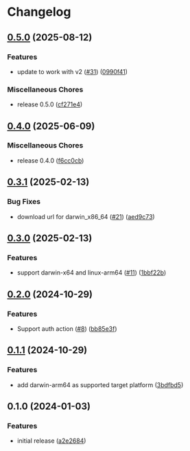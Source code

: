 # Changelog

## [0.5.0](https://github.com/flipt-io/setup-action/compare/v0.4.0...v0.5.0) (2025-08-12)


### Features

* update to work with v2 ([#31](https://github.com/flipt-io/setup-action/issues/31)) ([0990f41](https://github.com/flipt-io/setup-action/commit/0990f410420bd11298ee776f52d4e6e69fef88a3))


### Miscellaneous Chores

* release 0.5.0 ([cf271e4](https://github.com/flipt-io/setup-action/commit/cf271e4fccd3bca74bec5f250a0af4f6a8cc3288))

## [0.4.0](https://github.com/flipt-io/setup-action/compare/v0.3.1...v0.4.0) (2025-06-09)


### Miscellaneous Chores

* release 0.4.0 ([f6cc0cb](https://github.com/flipt-io/setup-action/commit/f6cc0cbc006ccd33ac4a413330a4b979124637a0))

## [0.3.1](https://github.com/flipt-io/setup-action/compare/v0.3.0...v0.3.1) (2025-02-13)

### Bug Fixes

* download url for darwin_x86_64 ([#21](https://github.com/flipt-io/setup-action/issues/21)) ([aed9c73](https://github.com/flipt-io/setup-action/commit/aed9c73b39211c32679600bc31217eec3683aa83))

## [0.3.0](https://github.com/flipt-io/setup-action/compare/v0.2.0...v0.3.0) (2025-02-13)

### Features

* support darwin-x64 and linux-arm64 ([#11](https://github.com/flipt-io/setup-action/issues/11)) ([1bbf22b](https://github.com/flipt-io/setup-action/commit/1bbf22b7613c333454465e12cb730242d892122d))

## [0.2.0](https://github.com/flipt-io/setup-action/compare/v0.1.1...v0.2.0) (2024-10-29)

### Features

* Support auth action ([#8](https://github.com/flipt-io/setup-action/issues/8)) ([bb85e3f](https://github.com/flipt-io/setup-action/commit/bb85e3f714d3da5561ee581d965dcf8d102bcec9))

## [0.1.1](https://github.com/flipt-io/setup-action/compare/v0.1.0...v0.1.1) (2024-10-29)

### Features

* add darwin-arm64 as supported target platform ([3bdfbd5](https://github.com/flipt-io/setup-action/commit/3bdfbd5c751090468e4af092cd5aa68bf9873273))

## 0.1.0 (2024-01-03)

### Features

* initial release ([a2e2684](https://github.com/flipt-io/setup-action/commit/a2e2684092fb9ee10c61b1979e2aed3bab8c5dc1))
